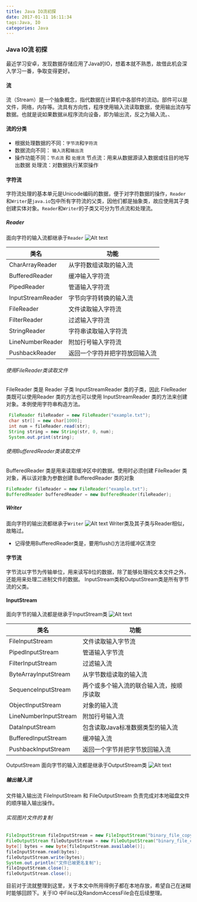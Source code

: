 ```yaml
---
title: Java IO流初探
date: 2017-01-11 16:11:34
tags:Java, IO
categories: Java
---
```


### Java IO流 初探

最近学习安卓，发现数据存储应用了Java的IO，想着本就不熟悉，故借此机会深入学习一番，争取变得更好。

#### 流
流（Stream）是一个抽象概念，指代数据在计算机中各部件的流动。部件可以是文件，网络，内存等。流具有方向性，程序使用输入流读取数据，使用输出流存写数据。也就是说如果数据从程序流向设备，即为输出流，反之为输入流。、

#### 流的分类
* 根据处理数据的不同：`字节流`和`字符流`
* 数据流向不同： `输入流`和`输出流`
* 操作功能不同：`节点流` 和 `处理流`
节点流：用来从数据源读入数据或往目的地写出数据
处理流：对数据执行某崇操作

<!-- more -->
#### 字符流
字符流处理的基本单元是Unicode编码的数据，便于对字符数据的操作，`Reader`和`Writer`是`java.io`包中所有字符流的父类，因他们都是抽象类，故应使用其子类创建实体对象。`Reader`和`Writer`的子类又可分为节点流和处理流。
##### Reader
面向字符的输入流都继承于`Reader`
![Alt text](/assets/images/Java_IO_Stream/Reader.jpg)

| 类名                    | 功能 |
| ---------------------  | ---- |
| CharArrayReader    | 从字符数组读取的输入流 |
| BufferedReader     | 缓冲输入字符流 |
| PipedReader        | 管道输入字符流 |
| InputStreamReader  | 字节向字符转换的输入流 |
| FileReader         | 文件读取输入字符流 |
| FilterReader       | 过滤输入字符流 |
| StringReader       | 字符串读取输入字符流 |
| LineNumberReader   | 附加行号输入字符流 |
| PushbackReader     | 返回一个字符并把字符放回输入流 |
###### 使用FileReader类读取文件
FileReader 类是 Reader 子类 InputStreamReader 类的子类，因此 FileReader 类既可以使用Reader 类的方法也可以使用 InputStreamReader 类的方法来创建对象。本例使用字符串构造方法。
``` java
 FileReader fileReader = new FileReader("example.txt");
 char str[] = new char[1000];
 int num = fileReader.read(str);
 String string = new String(str, 0, num);
 System.out.print(string);
```

###### 使用BufferedReader类读取文件
BufferedReader 类是用来读取缓冲区中的数据。使用时必须创建 FileReader 类对象，再以该对象为参数创建 BufferedReader 类的对象
```java
FileReader fileReader = new FileReader("example.txt");
BufferedReader bufferedReader = new BufferedReader(fileReader);
```

##### Writer
面向字符的输出流都继承于`Writer`
![Alt text](/assets/images/Java_IO_Stream/Writer.jpg)
 Writer类及其子类与Reader相似，故略过。
 * 记得使用BufferedReader类是，要用flush()方法将缓冲区清空


#### 字节流
字节流以字节为传输单位，用来读写8位的数据，除了能够处理纯文本文件之外，还能用来处理二进制文件的数据。 InputStream类和OutputStream类是所有字节流的父类。
#### InputStream
面向字节的输入流都是继承于InputStream类
![Alt text](/assets/images/Java_IO_Stream/InputStream.png)

| 类名                    |      功能       |
| ---------------------  |       ----      |
| FileInputStream        | 文件读取输入字节流  |
| PipedInputStream       | 管道输入字节流      |
| FilterInputStream      | 过滤输入流 |
| ByteArrayInputStream   | 从字节数组读取的输入流 |
| SequenceInputStream    | 两个或多个输入流的联合输入流，按顺序读取 |
| ObjectInputStream      | 对象的输入流 |
| LineNumberInputStream  | 附加行号输入流 |
| DataInputStream        | 包含读取Java标准数据类型的输入流  |
| BufferedInputStream    | 缓冲输入流 |
| PushbackInputStream    | 返回一个字节并把字节放回输入流 |

OutputStream
面向字节的输入流都是继承于OutputStream类
![Alt text](/assets/images/Java_IO_Stream/OutputStream.jpg)

#####  输出输入流
文件输入输出流 FileInputStream 和 FileOutputStream 负责完成对本地磁盘文件的顺序输入输出操作。
###### 实现图片文件的复制
``` java
FileInputStream fileInputStream = new FileInputStream("binary_file_copy.png");
FileOutputStream fileOutputStream = new FileOutputStream("binary_file_copy2.png");
byte[] bytes = new byte[fileInputStream.available()];
fileInputStream.read(bytes);
fileOutputStream.write(bytes);
System.out.println("文件已被更名复制");
fileInputStream.close();
fileOutputStream.close();
```

目前对于流就整理到这里，关于本文中所用得例子都在本地存放，希望自己在迷糊时能够回顾下。关于IO 中File以及RandomAccessFile会在后续整理。